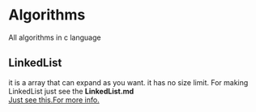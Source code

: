 # Algorithms
All algorithms in c language 

## LinkedList
it is a array that can expand as you want. it has no size limit. For making LinkedList just see the <b>LinkedList.md</b>
<br>[Just see this.For more info.](https://github.com/CodeOfSomnath/Algorithms/blob/main/LINKED_LIST.md)
